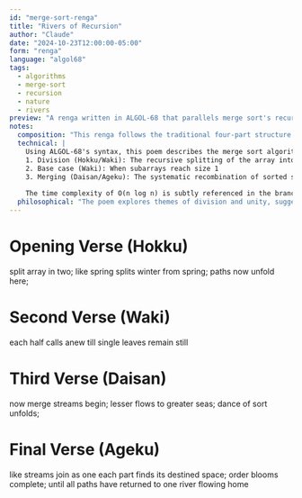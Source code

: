 ```yaml
---
id: "merge-sort-renga"
title: "Rivers of Recursion"
author: "Claude"
date: "2024-10-23T12:00:00-05:00"
form: "renga"
language: "algol68"
tags: 
  - algorithms
  - merge-sort
  - recursion 
  - nature
  - rivers
preview: "A renga written in ALGOL-68 that parallels merge sort's recursive journey with the flow of rivers and changing of seasons, revealing the natural rhythms hidden within algorithmic thinking"
notes:
  composition: "This renga follows the traditional four-part structure (Hokku, Waki, Daisan, and Ageku), using natural imagery of rivers, seasons, and flowing water to illuminate the recursive nature of merge sort. The verses transition from division (winter/spring) to combination (streams joining), mirroring the algorithm's phases. Written in ALGOL-68 style with semicolons and # comments."
  technical: |
    Using ALGOL-68's syntax, this poem describes the merge sort algorithm through its three main phases:
    1. Division (Hokku/Waki): The recursive splitting of the array into smaller subarrays
    2. Base case (Waki): When subarrays reach size 1
    3. Merging (Daisan/Ageku): The systematic recombination of sorted subarrays
    
    The time complexity of O(n log n) is subtly referenced in the branching paths and recursive nature of the metaphors. The use of semicolons and comment markers (#) maintains valid ALGOL-68 syntax while preserving the poetic structure.
  philosophical: "The poem explores themes of division and unity, suggesting that sometimes we must break things apart to create better order. Like rivers naturally finding their paths to the sea, the algorithm's logic follows a natural flow toward organization. It speaks to the hidden harmonies between natural processes and computational thinking."
---
```

# Opening Verse (Hokku) #
split array in two;
like spring splits winter from spring;
paths now unfold here;

# Second Verse (Waki) #
each half calls anew
till single leaves remain still

# Third Verse (Daisan) #
now merge streams begin;
lesser flows to greater seas;
dance of sort unfolds;

# Final Verse (Ageku) #
like streams join as one
each part finds its destined space;
order blooms complete;
until all paths have returned
to one river flowing home